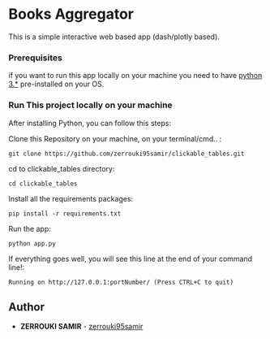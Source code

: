 # Books Aggregator

This is a simple interactive web based app (dash/plotly based). 

### Prerequisites

if you want to run this app locally on your machine you need to have [python 3.*](https://www.python.org/downloads/release/python-379/) pre-installed on your OS.

### Run This project locally on your machine

After installing Python, you can follow this steps:

Clone this Repository on your machine, on your terminal/cmd.. :

```
git clone https://github.com/zerrouki95samir/clickable_tables.git
```
cd to clickable_tables directory:

```
cd clickable_tables
```

Install all the requirements packages:

```
pip install -r requirements.txt
```

Run the app:
 
```
python app.py
```

If everything goes well, you will see this line at the end of your command line!:  

```
Running on http://127.0.0.1:portNumber/ (Press CTRL+C to quit)
```



## Author

* **ZERROUKI SAMIR** - [zerrouki95samir](https://github.com/zerrouki95samir)